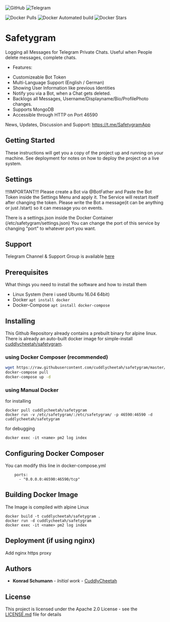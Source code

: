![GitHub](https://img.shields.io/github/license/cuddlycheetah/safetygram)
![Telegram](https://img.shields.io/badge/telegram-%40SafetygramApp-blue)

![Docker Pulls](https://img.shields.io/docker/pulls/cuddlycheetah/safetygram?style=for-the-badge)
![Docker Automated build](https://img.shields.io/badge/DOCKER%20BUILD-AUTOMATED-blue?style=for-the-badge)
![Docker Stars](https://img.shields.io/docker/stars/cuddlycheetah/safetygram?style=for-the-badge)

# Safetygram
Logging all Messages for Telegram Private Chats. Useful when People delete messages, complete chats.

* Features:
- Customizeable Bot Token
- Multi-Language Support (English / German)
- Showing User Information like previous Identities
- Notify you via a Bot, when a Chat gets deleted.
- Backlogs all Messages, Username/Displayname/Bio/ProfilePhoto changes.
- Supports MongoDB
- Accessible through HTTP on Port 46590

News, Updates, Discussion and Support: https://t.me/SafetygramApp

## Getting Started
These instructions will get you a copy of the project up and running on your machine. See deployment for notes on how to deploy the project on a live system.

## Settings
!!!IMPORTANT!!! Please create a Bot via @BotFather and Paste the Bot Token inside the Settings Menu and apply it. The Service will restart itself after changing the token.
Please write the Bot a message(it can be anything or just /start) so it can message you on events.

There is a settings.json inside the Docker Container (/etc/safetygram/settings.json)
You can change the port of this service by changing "port" to whatever port you want.

## Support
Telegram Channel & Support Group is available [here](https://t.me/SafetygramApp)

## Prerequisites
What things you need to install the software and how to install them

- Linux System (here i used Ubuntu 16.04 64bit)
- Docker `apt install docker`
- Docker-Compose `apt install docker-compose`

## Installing

This Github Repository already contains a prebuilt binary for alpine linux.
There is already an auto-built docker image for simple-install [cuddlycheetah/safetygram](https://hub.docker.com/r/cuddlycheetah/safetygram).

### using Docker Composer (recommended)

```bash
wget https://raw.githubusercontent.com/cuddlycheetah/safetygram/master/docker-compose.yml -O docker-compose.yml
docker-compose pull
docker-compose up -d
```

### using Manual Docker

for installing
```
docker pull cuddlycheetah/safetygram
docker run -v /etc/safetygram/:/etc/safetygram/ -p 46590:46590 -d cuddlycheetah/safetygram
```

for debugging
```
docker exec -it <name> pm2 log index
```

## Configuring Docker Composer
You can modify this line in docker-compose.yml
```
    ports:
      - "0.0.0.0:46590:46590/tcp"
```
## Building Docker Image
The Image is compiled with alpine Linux
```
docker build -t cuddlycheetah/safetygram .
docker run -d cuddlycheetah/safetygram
docker exec -it <name> pm2 log index
```

## Deployment (if using nginx)

Add nginx https proxy

## Authors

* **Konrad Schumann** - *Initial work* - [CuddlyCheetah](https://github.com/cuddlycheetah)

## License

This project is licensed under the Apache 2.0 License - see the [LICENSE.md](LICENSE.md) file for details
